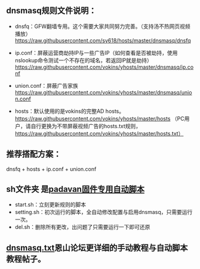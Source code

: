 ## dnsmasq规则文件说明：
* dnsfq：GFW翻墙专用。这个需要大家共同努力完善。（支持汤不热网页视频播放）
https://raw.githubusercontent.com/sy618/hosts/master/dnsmasq/dnsfq

* ip.conf：屏蔽运营商劫持IP与一些广告IP（如何查看是否被劫持，使用nslookup命令测试一个不存在的域名，若返回IP就是劫持）
https://raw.githubusercontent.com/vokins/yhosts/master/dnsmasq/ip.conf

* union.conf：屏蔽广告家族
https://raw.githubusercontent.com/vokins/yhosts/master/dnsmasq/union.conf

* hosts：默认使用的是vokins的完整AD hosts。
https://raw.githubusercontent.com/vokins/yhosts/master/hosts
（PC用户，请自行更换为不带屏蔽视频广告的hosts.txt规则，https://raw.githubusercontent.com/vokins/yhosts/master/hosts.txt）

## 推荐搭配方案：
dnsfq + hosts + ip.conf + union.conf

## sh文件夹 是[padavan固件专用自动脚本](https://github.com/sy618/hosts/tree/master/dnsmasq/sh)
* start.sh：立刻更新规则的脚本
* setting.sh：初次运行的脚本，全自动修改配置与启用dnsmasq，只需要运行一次。
* del.sh：删除所有更改，出问题了只需要运行一下即可还原


## [dnsmasq.txt](https://github.com/sy618/hosts/blob/master/dnsmasq/dnsmasq.txt )恩山论坛更详细的手动教程与自动脚本教程帖子。

